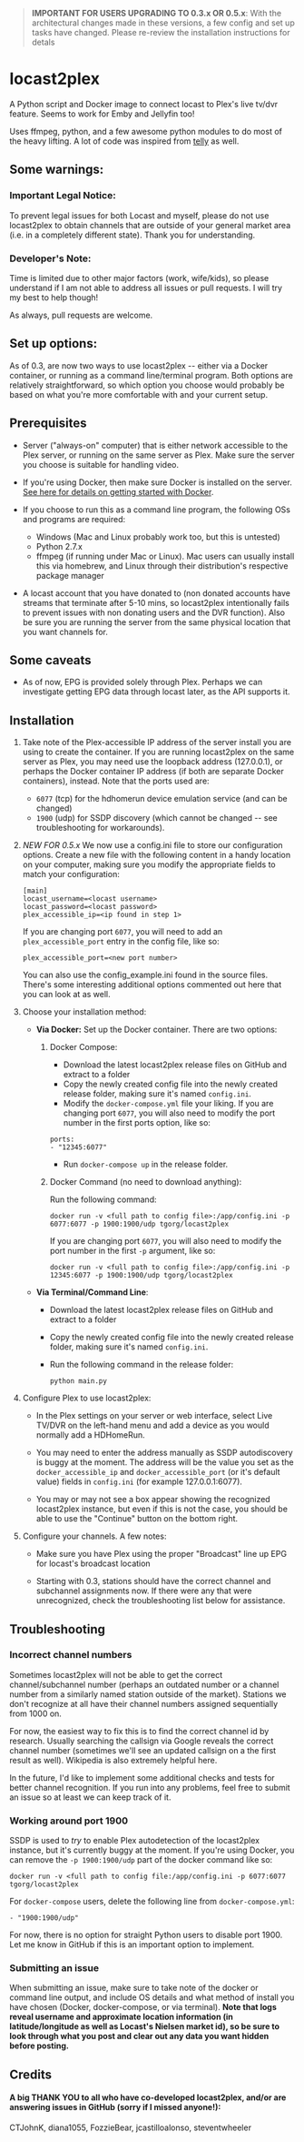 > **IMPORTANT FOR USERS UPGRADING TO 0.3.x OR 0.5.x**: With the architectural changes made in these versions, a few config and set up tasks have changed.  Please re-review the installation instructions for detals


# locast2plex
A Python script and Docker image to connect locast to Plex's live tv/dvr feature.  Seems to work for Emby and Jellyfin too!

Uses ffmpeg, python, and a few awesome python modules to do most of the heavy lifting.  A lot of code was inspired from [telly](https://github.com/tellytv/telly) as well.




## Some warnings:

### Important Legal Notice:

To prevent legal issues for both Locast and myself, please do not use locast2plex to obtain channels that are outside of your general market area (i.e. in a completely different state).  Thank you for understanding.

### Developer's Note:
Time is limited due to other major factors (work, wife/kids), so please understand if I am not able to address all issues or pull requests.   I will try my best to help though!  

As always, pull requests are welcome.



## Set up options:
As of 0.3, are now two ways to use locast2plex -- either via a Docker container, or running as a command line/terminal program.  Both options are relatively straightforward, so which option you choose would probably be based on what you're more comfortable with and your current setup.


## Prerequisites
- Server ("always-on" computer) that is either network accessible to the Plex server, or running on the same server as Plex.  Make sure the server you choose is suitable for handling video.

- If you're using Docker, then make sure Docker is installed on the server. [See here for details on getting started with Docker](https://docs.docker.com/get-started/).

- If you choose to run this as a command line program, the following OSs and programs are required:
    - Windows (Mac and Linux probably work too, but this is untested)
    - Python 2.7.x
    - ffmpeg (if running under Mac or Linux).  Mac users can usually install this via homebrew, and Linux through their distribution's respective package manager


- A locast account that you have donated to (non donated accounts have streams that terminate after 5-10 mins, so locast2plex intentionally fails to prevent issues with non donating users and the DVR function).  Also be sure you are running the server from the same physical location that you want channels for.


## Some caveats
- As of now, EPG is provided solely through Plex.  Perhaps we can investigate getting EPG data through locast later, as the API supports it.


## Installation
1. Take note of the Plex-accessible IP address of the server install you are using to create the container.  If you are running locast2plex on the same server as Plex, you may need use the loopback address (127.0.0.1), or perhaps the Docker container IP address (if both are separate Docker containers), instead.   Note that the ports used are:
    - `6077` (tcp) for the hdhomerun device emulation service (and can be changed)
    - `1900` (udp) for SSDP discovery (which cannot be changed -- see troubleshooting for workarounds).

2. *NEW FOR 0.5.x* We now use a config.ini file to store our configuration options.  Create a new file with the following content in a handy location on your computer, making sure you modify the appropriate fields to match your configuration:
    ```
    [main]
    locast_username=<locast username>
    locast_password=<locast password>
    plex_accessible_ip=<ip found in step 1>
    ```
    
    If you are changing port `6077`, you will need to add an `plex_accessible_port` entry in the config file, like so:
    ```
    plex_accessible_port=<new port number>
    ```

    You can also use the config_example.ini found in the source files.  There's some interesting additional options commented out here that you can look at as well.

3. Choose your installation method:
    - **Via Docker:**  Set up the Docker container.  There are two options:
        1. Docker Compose:
            - Download the latest locast2plex release files on GitHub and extract to a folder
            - Copy the newly created config file into the newly created release folder, making sure it's named `config.ini`.
            - Modify the `docker-compose.yml` file your liking.  If you are changing port `6077`, you will also need to modify the port number in the first ports option, like so:

            ```
            ports:
            - "12345:6077"
            ```

            - Run `docker-compose up` in the release folder.

        2. Docker Command (no need to download anything):
        
            Run the following command:
                
            `docker run -v <full path to config file>:/app/config.ini -p 6077:6077 -p 1900:1900/udp tgorg/locast2plex`

            If you are changing port `6077`, you will also need to modify the port number in the first `-p` argument, like so:

            `docker run -v <full path to config file>:/app/config.ini -p 12345:6077 -p 1900:1900/udp tgorg/locast2plex`


    - **Via Terminal/Command Line**: 
        - Download the latest locast2plex release files on GitHub and extract to a folder
        - Copy the newly created config file into the newly created release folder, making sure it's named `config.ini`.
        - Run the following command in the release folder:
        
          `python main.py`


4. Configure Plex to use locast2plex: 
    - In the Plex settings on your server or web interface, select Live TV/DVR on the left-hand menu and add a device as you would normally add a HDHomeRun.  

    - You may need to enter the address manually as SSDP autodiscovery is buggy at the moment.  The address will be the value you set as the `docker_accessible_ip` and `docker_accessible_port` (or it's default value) fields in `config.ini` (for example 127.0.0.1:6077).  

    - You may or may not see a box appear showing the recognized locast2plex instance, but even if this is not the case, you should be able to use the "Continue" button on the bottom right.

5. Configure your channels.  A few notes:
    - Make sure you have Plex using the proper "Broadcast" line up EPG for locast's broadcast location

    - Starting with 0.3, stations should have the correct channel and subchannel assignments now.  If there were any that were unrecognized, check the troubleshooting list below for assistance.



## Troubleshooting

### Incorrect channel numbers

Sometimes locast2plex will not be able to get the correct channel/subchannel number (perhaps an outdated number or a channel number from a similarly named station outside of the market).  Stations we don't recognize at all have their channel numbers assigned sequentially from 1000 on. 

For now, the easiest way to fix this is to find the correct channel id by research.  Usually searching the callsign via Google reveals the correct channel number (sometimes we'll see an updated callsign on a the first result as well).  Wikipedia is also extremely helpful here.

In the future, I'd like to implement some additional checks and tests for better channel recognition.  If you run into any problems, feel free to submit an issue so at least we can keep track of it.


### Working around port 1900

SSDP is used to *try* to enable Plex autodetection of the locast2plex instance, but it's currently buggy at the moment.  If you're using Docker, you can remove the `-p 1900:1900/udp` part of the docker command like so:

  `docker run -v <full path to config file:/app/config.ini -p 6077:6077 tgorg/locast2plex`

For `docker-compose` users, delete the following line from `docker-compose.yml`:
    
  `- "1900:1900/udp"`
  
For now, there is no option for straight Python users to disable port 1900.  Let me know in GitHub if this is an important option to implement.

### Submitting an issue

When submitting an issue, make sure to take note of the docker or command line output, and include OS details and what method of install you have chosen (Docker, docker-compose, or via terminal).  **Note that logs reveal username and approximate location information (in latitude/longitude as well as Locast's Nielsen market id), so be sure to look through what you post and clear out any data you want hidden before posting.**


## Credits
#### A big THANK YOU to all who have co-developed locast2plex, and/or are answering issues in GitHub (sorry if I missed anyone!):

CTJohnK, diana1055, FozzieBear, jcastilloalonso, steventwheeler



